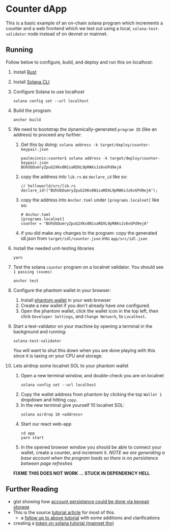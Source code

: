# Counter dApp

This is a basic example of an on-chain solana program which increments a counter and a web frontend which we test out using a local, `solana-test-validator` node instead of on devnet or mainnet.

## Running

Follow below to configure, build, and deploy and run this on localhost:

1. Install [Rust](https://www.rust-lang.org/tools/install)
1. Install [Solana CLI](https://docs.solana.com/cli/install-solana-cli-tools)
1. Configure Solana to use localhost
   ```
   solana config set --url localhost
   ```
1. Build the program
   ```
   anchor build
   ```
1. We need to bootstrap the dynamically-generated `program ID` (like an address) to proceed any further:

   1. Get this by doing: `solana address -k target/deploy/counter-keypair.json`
      ```
      paulmcinnis:counter$ solana address -k target/deploy/counter-keypair.json
      BUhUbDumryZpuG2XKv8N1saRDXL9pMAKsJz6vGPd9ejA
      ```
   1. copy the address into `lib.rs` as `declare_id` like so:
      ```
      // helloworld/src/lib.rs
      declare_id!("BUhUbDumryZpuG2XKv8N1saRDXL9pMAKsJz6vGPd9ejA");
      ```
   1. copy the address into `Anchor.toml` under `[programs.localnet]` like so:
      ```
      # Anchor.toml
      [programs.localnet]
      counter = "BUhUbDumryZpuG2XKv8N1saRDXL9pMAKsJz6vGPd9ejA"
      ```
   1. if you did make any changes to the program: copy the generated idl.json from `target/idl/counter.json` into `app/src/idl.json`

1. Install the needed unit-testing libraries
   ```
   yarn
   ```
1. Test the solana `counter` program on a localnet validator. You should see `1 passing (xxxms)`
   ```
   anchor test
   ```
1. Configure the phantom wallet in your browser:

   1. Install [phantom wallet](https://phantom.app/download) in your web browser
   1. Create a new wallet if you don't already have one configured.
   1. Open the phantom wallet, click the wallet icon in the top left, then click `Developer Settings`, and `Change Network`, to `Localhost`.

1. Start a test-validator on your machine by opening a terminal in the background and running:
   ```
   solana-test-validator
   ```
   You will want to shut this down when you are done playing with this since it is taxing on your CPU and storage.
1. Lets airdrop some localnet SOL to your phantom wallet

   1. Open a new terminal window, and double-check you are on localnet
      ```
      solana config set --url localhost
      ```
   1. Copy the wallet address from phantom by clicking the top `Wallet 1` dropdown and hitting `copy`.
   1. In the new terminal give yourself 10 localnet SOL:
      ```
      solana airdrop 10 <address>
      ```
   1. Start our react web-app
      ```
      cd app
      yarn start
      ```
   1. In the opened browser window you should be able to connect your wallet, create a counter, and increment it. _NOTE we are generating a base account when the program loads so there is no persistance between page refreshes_

   **FIXME THIS DOES NOT WORK ... STUCK IN DEPENDENCY HELL**

## Further Reading

- gist showing how [account persistance could be done via keypair storage](https://gist.github.com/dabit3/7cbd18b8bc4b495c4831f8674902eb42)
- This is the source [tutorial article](https://dev.to/edge-and-node/the-complete-guide-to-full-stack-solana-development-with-react-anchor-rust-and-phantom-3291) for most of this.
  - a [follow up to above tutorial](https://www.8teapi.com/anchor-tutorial-2-2/) with some additions and clarifications
- creating a [token on solana tutorial (mainnet tho)](https://www.brianfriel.xyz/how-to-create-a-token-on-solana/)

